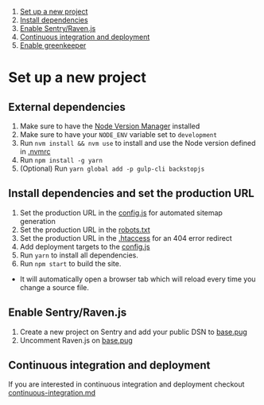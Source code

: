 1. [Set up a new project](#set-up-a-new-project)
  1. [Install dependencies](#install-dependencies)
  2. [Enable Sentry/Raven.js](#enable-sentryravenjs)
  3. [Continuous integration and deployment](#continuous-integration-and-deployment)
  4. [Enable greenkeeper](#enable-greenkeeper)


# Set up a new project


## External dependencies
1. Make sure to have the [Node Version Manager](https://github.com/creationix/nvm) installed
2. Make sure to have your `NODE_ENV` variable set to `development`
3. Run `nvm install && nvm use` to install and use the Node version defined in [.nvmrc](../.nvmrc)
4. Run `npm install -g yarn`
5. (Optional) Run `yarn global add -p gulp-cli backstopjs`


## Install dependencies and set the production URL
1. Set the production URL in the [config.js](../_gulpfile/config.js#L15) for automated sitemap generation
2. Set the production URL in the [robots.txt](../source/robots.txt#L1)
3. Set the production URL in the [.htaccess](../source/.htaccess#L42) for an 404 error redirect
4. Add deployment targets to the [config.js](../_gulpfile/config.js#L17)
5. Run `yarn` to install all dependencies.
6. Run `npm start` to build the site.
  * It will automatically open a browser tab which will reload every time you change a source file.


## Enable Sentry/Raven.js
1. Create a new project on Sentry and add your public DSN to [base.pug](../source/_partials/base.pug#L65)
2. Uncomment Raven.js on [base.pug](../source/_partials/base.pug#L63)


## Continuous integration and deployment
If you are interested in continuous integration and deployment checkout [continuous-integration.md](./continuous-integration.md)


<!--
## Enable Greenkeeper (https://greenkeeper.io/)
1. Make sure to have Greenkeeper globally installed (`npm install -g greenkeeper && greenkeeper login`)
2. Enable Greenkeeper for your repository by running `greenkeeper enable`
-->
